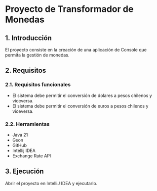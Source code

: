 # Proyecto de Transformador de Monedas

## 1. Introducción

El proyecto consiste en la creación de una aplicación de Console que permita la gestión de monedas.

## 2. Requisitos

### 2.1. Requisitos funcionales

* El sistema debe permitir el conversión de dolares a pesos chilenos y viceversa.
* El sistema debe permitir el conversión de euros a pesos chilenos y viceversa.

### 2.2. Herramientas

* Java 21
* Gson
* GitHub
* Intellij IDEA
* Exchange Rate API

## 3. Ejecución

Abrir el proyecto en IntelliJ IDEA y ejecutarlo.